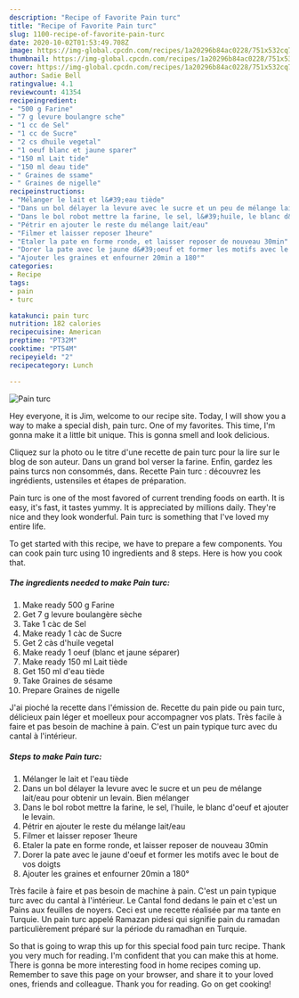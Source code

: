 ```yaml
---
description: "Recipe of Favorite Pain turc"
title: "Recipe of Favorite Pain turc"
slug: 1100-recipe-of-favorite-pain-turc
date: 2020-10-02T01:53:49.708Z
image: https://img-global.cpcdn.com/recipes/1a20296b84ac0228/751x532cq70/pain-turc-photo-principale-de-la-recette.jpg
thumbnail: https://img-global.cpcdn.com/recipes/1a20296b84ac0228/751x532cq70/pain-turc-photo-principale-de-la-recette.jpg
cover: https://img-global.cpcdn.com/recipes/1a20296b84ac0228/751x532cq70/pain-turc-photo-principale-de-la-recette.jpg
author: Sadie Bell
ratingvalue: 4.1
reviewcount: 41354
recipeingredient:
- "500 g Farine"
- "7 g levure boulangre sche"
- "1 cc de Sel"
- "1 cc de Sucre"
- "2 cs dhuile vegetal"
- "1 oeuf blanc et jaune sparer"
- "150 ml Lait tide"
- "150 ml deau tide"
- " Graines de ssame"
- " Graines de nigelle"
recipeinstructions:
- "Mélanger le lait et l&#39;eau tiède"
- "Dans un bol délayer la levure avec le sucre et un peu de mélange lait/eau pour obtenir un levain. Bien mélanger"
- "Dans le bol robot mettre la farine, le sel, l&#39;huile, le blanc d&#39;oeuf et ajouter le levain."
- "Pétrir en ajouter le reste du mélange lait/eau"
- "Filmer et laisser reposer 1heure"
- "Etaler la pate en forme ronde, et laisser reposer de nouveau 30min"
- "Dorer la pate avec le jaune d&#39;oeuf et former les motifs avec le bout de vos doigts"
- "Ajouter les graines et enfourner 20min a 180°"
categories:
- Recipe
tags:
- pain
- turc

katakunci: pain turc 
nutrition: 182 calories
recipecuisine: American
preptime: "PT32M"
cooktime: "PT54M"
recipeyield: "2"
recipecategory: Lunch

---
```



![Pain turc](https://img-global.cpcdn.com/recipes/1a20296b84ac0228/751x532cq70/pain-turc-photo-principale-de-la-recette.jpg)

Hey everyone, it is Jim, welcome to our recipe site. Today, I will show you a way to make a special dish, pain turc. One of my favorites. This time, I'm gonna make it a little bit unique. This is gonna smell and look delicious.

Cliquez sur la photo ou le titre d&#39;une recette de pain turc pour la lire sur le blog de son auteur. Dans un grand bol verser la farine. Enfin, gardez les pains turcs non consommés, dans. Recette Pain turc : découvrez les ingrédients, ustensiles et étapes de préparation.

Pain turc is one of the most favored of current trending foods on earth. It is easy, it's fast, it tastes yummy. It is appreciated by millions daily. They're nice and they look wonderful. Pain turc is something that I've loved my entire life.


To get started with this recipe, we have to prepare a few components. You can cook pain turc using 10 ingredients and 8 steps. Here is how you cook that.

<!--inarticleads1-->

##### The ingredients needed to make Pain turc:

1. Make ready 500 g Farine
1. Get 7 g levure boulangère sèche
1. Take 1 càc de Sel
1. Make ready 1 càc de Sucre
1. Get 2 càs d&#39;huile vegetal
1. Make ready 1 oeuf (blanc et jaune séparer)
1. Make ready 150 ml Lait tiède
1. Get 150 ml d&#39;eau tiède
1. Take  Graines de sésame
1. Prepare  Graines de nigelle


J&#39;ai pioché la recette dans l&#39;émission de. Recette du pain pide ou pain turc, délicieux pain léger et moelleux pour accompagner vos plats. Très facile à faire et pas besoin de machine à pain. C&#39;est un pain typique turc avec du cantal à l&#39;intérieur. 

<!--inarticleads2-->

##### Steps to make Pain turc:

1. Mélanger le lait et l&#39;eau tiède
1. Dans un bol délayer la levure avec le sucre et un peu de mélange lait/eau pour obtenir un levain. Bien mélanger
1. Dans le bol robot mettre la farine, le sel, l&#39;huile, le blanc d&#39;oeuf et ajouter le levain.
1. Pétrir en ajouter le reste du mélange lait/eau
1. Filmer et laisser reposer 1heure
1. Etaler la pate en forme ronde, et laisser reposer de nouveau 30min
1. Dorer la pate avec le jaune d&#39;oeuf et former les motifs avec le bout de vos doigts
1. Ajouter les graines et enfourner 20min a 180°


Très facile à faire et pas besoin de machine à pain. C&#39;est un pain typique turc avec du cantal à l&#39;intérieur. Le Cantal fond dedans le pain et c&#39;est un Pains aux feuilles de noyers. Ceci est une recette réalisée par ma tante en Turquie. Un pain turc appelé Ramazan pidesi qui signifie pain du ramadan particulièrement préparé sur la période du ramadhan en Turquie. 

So that is going to wrap this up for this special food pain turc recipe. Thank you very much for reading. I'm confident that you can make this at home. There is gonna be more interesting food in home recipes coming up. Remember to save this page on your browser, and share it to your loved ones, friends and colleague. Thank you for reading. Go on get cooking!
